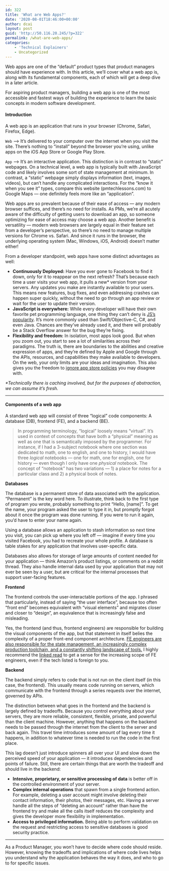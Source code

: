 ```yaml
---
id: 322
title: 'What are Web Apps?'
date: '2020-08-01T18:46:00+00:00'
author: dcai
layout: post
guid: 'http://50.116.20.245/?p=322'
permalink: /what-are-web-apps/
categories:
    - 'Technical Explainers'
    - Uncategorized
---
```


Web apps are one of the “default” product types that product managers should have experience with. In this article, we’ll cover what a web app is, along with its fundamental components, each of which will get a deep dive in a later article.

For aspiring product managers, building a web app is one of the most accessible and fastest ways of building the experience to learn the basic concepts in modern software development.

#### **Introduction**

A web app is an application that runs in your browser (Chrome, Safari, Firefox, Edge).

`Web` –&gt; It’s delivered to your computer over the internet when you visit the site. There’s nothing to “install” beyond the browser you’re using, unlike apps on the iOS App Store or Google Play Store.

`App` –&gt; It’s an interactive application. This distinction is in contrast to “static” webpages. On a technical level, a web app is typically built with JavaScript code and likely involves some sort of state management at minimum. In contrast, a “static” webpage simply displays information (text, images, videos), but can’t handle any complicated interactions. For the “know it when you see it” types, compare this website (pmtechlessons.com) to Google Maps — one definitely feels more like an “application”.

Web apps are so prevalent because of their ease of access — any modern browser suffices, and there’s no need for installs. As PMs, we’re all acutely aware of the difficulty of getting users to download an app, so someone optimizing for ease of access may choose a web app. Another benefit is versatility — modern web browsers are largely equal in their feature set from a developer’s perspective, so there’s no need to manage multiple versions for Chrome vs. Safari. And since it runs in the browser, the underlying operating system (Mac, Windows, iOS, Android) doesn’t matter either!

From a developer standpoint, web apps have some distinct advantages as well:

- **Continuously Deployed:** Have you ever gone to Facebook to find it down, only for it to reappear on the next refresh? That’s because each time a user visits your web app, it pulls a new\* version from your servers. Any updates you make are instantly available to your users. This means new features, bug fixes, and even addressing crashes can happen super quickly, without the need to go through an app review or wait for the user to update their version.
- **JavaScript is everywhere:** While every developer will have their own favorite pet programming language, one thing they can’t deny is [JS’s popularity](https://insights.stackoverflow.com/survey/2020#most-popular-technologies). It’s more commonly used than Swift/Objective-C, C#, and even Java. Chances are they’ve already used it, and there will probably be a Stack Overflow answer for the bug they’re fixing.
- **Flexibility and freedom:** In isolation, most apps look good. But when you zoom out, you start to see a lot of similarities across their paradigms. The truth is, there are boundaries to the abilities and creative expression of apps, and they’re defined by Apple and Google through the APIs, resources, and capabilities they make available to developers. On the web, your only limits are your ideas and imagination. This also gives you the freedom to [ignore app store policies](https://www.theverge.com/2020/6/18/21296180/apple-hey-email-app-basecamp-rejection-response-controversy-antitrust-regulation) you may disagree with.

*\*Technically there is caching involved, but for the purposes of abstraction, we can assume it’s fresh.*

- - - - - -

#### **Components of a web app**

A standard web app will consist of three “logical” code components: A database (DB), frontend (FE), and a backend (BE).

> In programming terminology, “logical” loosely means “virtual”. It’s used in context of concepts that have both a “physical” meaning as well as one that is semantically imposed by the programmer. For instance, if I had a 3-subject notebook where one section was dedicated to math, one to english, and one to history, I would have three *logical* notebooks — one for math, one for english, one for history — even though I only have one *physical* notebook. The concept of “notebook” has two variations — 1) a place for notes for a particular class and 2) a physical book of notes.

**Databases**

The database is a permanent store of data associated with the application. “Permanent” is the key word here. To illustrate, think back to the first type of program you wrote, probably something to print “Hello, \[name\]”. To get the name, your program asked the user to type it in, but promptly forgot about it once the program was done running. If you were to run it again, you’d have to enter your name again.

Using a database allows an application to stash information so next time you visit, you can pick up where you left off — imagine if every time you visited Facebook, you had to recreate your whole profile. A database is table stakes for any application that involves user-specific data.

Databases also allows for storage of large amounts of content needed for your application — think Amazon’s product listings, or comments on a reddit thread. They also handle internal data used by your application that may not ever be seen by a user, but are critical for the internal processes that support user-facing features.

**Frontend**

The frontend controls the user-interactable portions of the app. I phrased that particularly, instead of saying “the user interface”, because too often “front end” becomes equivalent with “visual elements” and migrates closer and closer to “design”, an equivalence that is increasingly false and misleading.

Yes, the frontend (and thus, frontend engineers) are responsible for building the visual components of the app, but that statement in itself belies the complexity of a proper front-end component architecture. [FE engineers are also responsible for the state management, an increasingly complex production toolchain, and a constantly shifting landscape of tools.](https://increment.com/frontend/when-frontend-means-full-stack/) I highly recommend the [linked read](https://increment.com/frontend/when-frontend-means-full-stack/) to get a sense for the increasing scope of FE engineers, even if the tech listed is foreign to you.

**Backend**

The backend simply refers to code that is not run on the client itself (in this case, the frontend). This usually means code running on servers, which communicate with the frontend through a series requests over the internet, governed by APIs.

The distinction between what goes in the frontend and the backend is largely defined by tradeoffs. Because you control everything about your servers, they are more reliable, consistent, flexible, private, and powerful than the client machine. However, anything that happens on the backend needs to be passed through the internet from the client to the server and back again. This travel time introduces some amount of lag every time it happens, in addition to whatever time is needed to run the code in the first place.

This lag doesn’t just introduce spinners all over your UI and slow down the perceived speed of your application — it introduces dependencies and points of failure. Still, there are certain things that are worth the tradeoff and should live in the backend:

- **Intensive, proprietary, or sensitive processing of data** is better off in the controlled environment of your server.
- **Complex internal operations** that spawn from a single frontend action. For example, deleting a user account might involve deleting their contact information, their photos, their messages, etc. Having a server handle all the steps of “deleting an account” rather than have the frontend try and make all the calls itself reduces the complexity and gives the developer more flexibility in implementation.
- **Access to privileged information.** Being able to perform validation on the request and restricting access to sensitive databases is good security practice.

- - - - - -

As a Product Manager, you won’t have to decide where code should reside. However, knowing the tradeoffs and implications of where code lives helps you understand why the application behaves the way it does, and who to go to for specific issues.